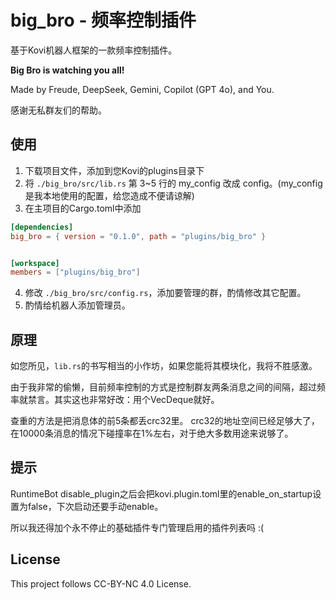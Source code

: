# big_bro - 频率控制插件

基于Kovi机器人框架的一款频率控制插件。

__Big Bro is watching you all!__

Made by Freude, DeepSeek, Gemini, Copilot (GPT 4o), and You.

感谢无私群友们的帮助。

## 使用

1. 下载项目文件，添加到您Kovi的plugins目录下
2. 将 `./big_bro/src/lib.rs` 第 3~5 行的 my_config 改成 config。(my_config是我本地使用的配置，给您造成不便请谅解)
3. 在主项目的Cargo.toml中添加
```toml
[dependencies]
big_bro = { version = "0.1.0", path = "plugins/big_bro" }


[workspace]
members = ["plugins/big_bro"]
```
4. 修改 `./big_bro/src/config.rs`，添加要管理的群，酌情修改其它配置。
5. 酌情给机器人添加管理员。


## 原理

如您所见，`lib.rs`的书写相当的小作坊，如果您能将其模块化，我将不胜感激。

由于我非常的偷懒，目前频率控制的方式是控制群友两条消息之间的间隔，超过频率就禁言。其实这也非常好改：用个VecDeque就好。

查重的方法是把消息体的前5条都丢crc32里。
crc32的地址空间已经足够大了，在10000条消息的情况下碰撞率在1%左右，对于绝大多数用途来说够了。

## 提示

RuntimeBot disable_plugin之后会把kovi.plugin.toml里的enable_on_startup设置为false，下次启动还要手动enable。

所以我还得加个永不停止的基础插件专门管理启用的插件列表吗 :(

## License

This project follows CC-BY-NC 4.0 License.
